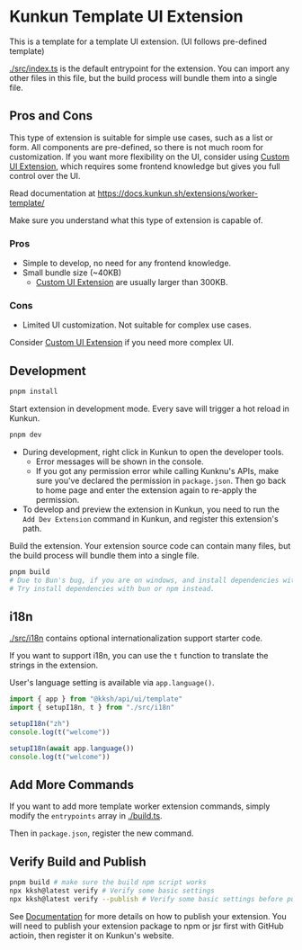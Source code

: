 # Kunkun Template UI Extension

This is a template for a template UI extension. (UI follows pre-defined template)

[./src/index.ts](./src/index.ts) is the default entrypoint for the extension. You can import any other files in this file, but the build process will bundle them into a single file.

## Pros and Cons

This type of extension is suitable for simple use cases, such as a list or form. All components are pre-defined, so there is not much room for customization. If you want more flexibility on the UI, consider using [Custom UI Extension](https://docs.kunkun.sh/extensions/custom-ui-ext/), which requires some frontend knowledge but gives you full control over the UI.

Read documentation at https://docs.kunkun.sh/extensions/worker-template/

Make sure you understand what this type of extension is capable of.

### Pros

- Simple to develop, no need for any frontend knowledge.
- Small bundle size (~40KB)
  - [Custom UI Extension](https://docs.kunkun.sh/extensions/custom-ui-ext/) are usually larger than 300KB.

### Cons

- Limited UI customization. Not suitable for complex use cases.

Consider [Custom UI Extension](https://docs.kunkun.sh/extensions/custom-ui-ext/) if you need more complex UI.

## Development

```bash
pnpm install
```

Start extension in development mode. Every save will trigger a hot reload in Kunkun.

```bash
pnpm dev
```

- During development, right click in Kunkun to open the developer tools.
  - Error messages will be shown in the console.
  - If you got any permission error while calling Kunknu's APIs, make sure you've declared the permission in `package.json`. Then go back to home page and enter the extension again to re-apply the permission.
- To develop and preview the extension in Kunkun, you need to run the `Add Dev Extension` command in Kunkun, and register this extension's path.

Build the extension. Your extension source code can contain many files, but the build process will bundle them into a single file.

```bash
pnpm build
# Due to Bun's bug, if you are on windows, and install dependencies with pnpm, you may get error during build.
# Try install dependencies with bun or npm instead.
```

## i18n

[./src/i18n](./src/i18n/) contains optional internationalization support starter code.

If you want to support i18n, you can use the `t` function to translate the strings in the extension.

User's language setting is available via `app.language()`.

```ts
import { app } from "@kksh/api/ui/template"
import { setupI18n, t } from "./src/i18n"

setupI18n("zh")
console.log(t("welcome"))

setupI18n(await app.language())
console.log(t("welcome"))
```

## Add More Commands

If you want to add more template worker extension commands, simply modify the `entrypoints` array in [./build.ts](./build.ts).

Then in `package.json`, register the new command.

## Verify Build and Publish

```bash
pnpm build # make sure the build npm script works
npx kksh@latest verify # Verify some basic settings
npx kksh@latest verify --publish # Verify some basic settings before publishing
```

See [Documentation](https://docs.kunkun.sh/guides/extensions/publish/design/) for more details on how to publish your extension. You will need to publish your extension package to npm or jsr first with GitHub actioin, then register it on Kunkun's website.
